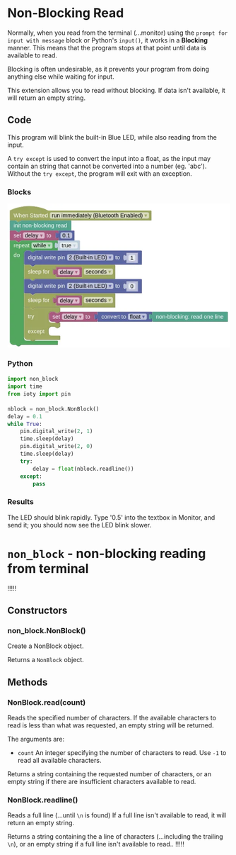 # Non-Blocking Read

Normally, when you read from the terminal (...monitor) using the `prompt for input with message` block or Python's `input()`, it works in a **Blocking** manner.
This means that the program stops at that point until data is available to read.

Blocking is often undesirable, as it prevents your program from doing anything else while waiting for input.

This extension allows you to read without blocking.
If data isn't available, it will return an empty string.

## Code

This program will blink the built-in Blue LED, while also reading from the input.

A `try except` is used to convert the input into a float, as the input may contain an string that cannot be converted into a number (eg. 'abc').
Without the `try except`, the program will exit with an exception.

### Blocks

![](images/non_block_blocks.webp)

### Python

```python
import non_block
import time
from ioty import pin

nblock = non_block.NonBlock()
delay = 0.1
while True:
    pin.digital_write(2, 1)
    time.sleep(delay)
    pin.digital_write(2, 0)
    time.sleep(delay)
    try:
        delay = float(nblock.readline())
    except:
        pass
```

### Results

The LED should blink rapidly.
Type '0.5' into the textbox in Monitor, and send it; you should now see the LED blink slower.

# `non_block` - non-blocking reading from terminal

!!!!!
## Constructors

### non_block.NonBlock()

Create a NonBlock object.

Returns a `NonBlock` object.

## Methods

### NonBlock.read(count)

Reads the specified number of characters.
If the available characters to read is less than what was requested, an empty string will be returned.

The arguments are:

* `count` An integer specifying the number of characters to read. Use `-1` to read all available characters.

Returns a string containing the requested number of characters, or an empty string if there are insufficient characters available to read.

### NonBlock.readline()

Reads a full line (...until `\n` is found)
If a full line isn't available to read, it will return an empty string.

Returns a string containing the a line of characters (...including the trailing `\n`), or an empty string if a full line isn't available to read..
!!!!!
